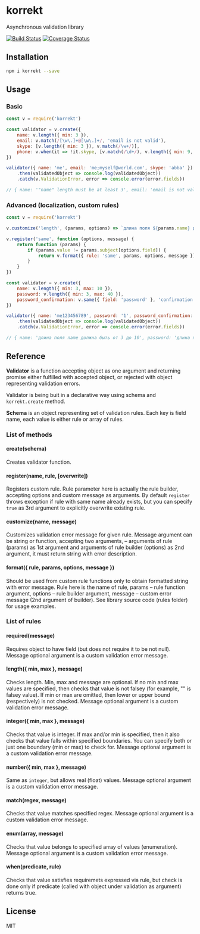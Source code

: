 # korrekt

Asynchronous validation library

[![Build Status](https://travis-ci.org/titarenko/korrekt.svg?branch=master)](https://travis-ci.org/titarenko/korrekt)
[![Coverage Status](https://coveralls.io/repos/github/titarenko/korrekt/badge.svg?branch=master)](https://coveralls.io/github/titarenko/korrekt?branch=master)

## Installation

```bash
npm i korrekt --save
```

## Usage

### Basic

```js
const v = require('korrekt')

const validator = v.create({
	name: v.length({ min: 3 }),
	email: v.match(/[\w\.]+@[\w\.]+/, 'email is not valid'),
	skype: [v.length({ min: 3 }), v.match(/\w+/)],
	phone: v.when(it => !it.skype, [v.match(/\d+/), v.length({ min: 9, max: 9 })])
})

validator({ name: 'me', email: 'me;myself@world.com', skype: 'abba' })
	.then(validatedObject => console.log(validatedObject))
	.catch(v.ValidationError, error => console.error(error.fields))

// { name: '"name" length must be at least 3', email: 'email is not valid' }
```

### Advanced (localization, custom rules)

```js
const v = require('korrekt')

v.customize('length', (params, options) => `длина поля ${params.name} должна быть от ${options.min} до ${options.max}`)

v.register('same', function (options, message) {
	return function (params) {
		if (params.value != params.subject[options.field]) {
			return v.format({ rule: 'same', params, options, message })
		}
	}
})

const validator = v.create({
	name: v.length({ min: 3, max: 10 }),
	password: v.length({ min: 3, max: 40 }),
	password_confirmation: v.same({ field: 'password' }, 'confirmation must match password')
})

validator({ name: 'me123456789', password: '1', password_confirmation: '2' })
	.then(validatedObject => console.log(validatedObject))
	.catch(v.ValidationError, error => console.error(error.fields))

// { name: 'длина поля name должна быть от 3 до 10', password: 'длина поля password должна быть от 3 до 40', password_confirmation: 'confirmation must match password' }
```

## Reference

**Validator** is a function accepting object as one argument and returning promise either fulfilled with accepted object, or rejected with object representing validation errors.

Validator is being buit in a declarative way using schema and `korrekt.create` method.

**Schema** is an object representing set of validation rules. Each key is field name, each value is either rule or array of rules.

### List of methods

#### create(schema)

Creates validator function.

#### register(name, rule, [overwrite])

Registers custom rule. Rule parameter here is actually the rule builder, accepting options and custom message as arguments. By default `register` throws exception if rule with same name already exists, but you can specify `true` as 3rd argument to explicitly overwrite existing rule.

#### customize(name, message)

Customizes validation error message for given rule. Message argument can be string or function, accepting two arguments, – arguments of rule (params) as 1st argument and arguments of rule builder (options) as 2nd argument, it must return string with error description.

#### format({ rule, params, options, message })

Should be used from custom rule functions only to obtain formatted string with error message. Rule here is the name of rule, params – rule function argument, options – rule builder argument, message – custom error message (2nd argument of builder). See library source code (rules folder) for usage examples.

### List of rules

#### required(message)

Requires object to have field (but does not require it to be not null). Message optional argument is a custom validation error message.

#### length({ min, max }, message)

Checks length. Min, max and message are optional. If no min and max values are specified, then checks that value is not falsey (for example, "" is falsey value). If min or max are omitted, then lower or upper bound (respectively) is not checked. Message optional argument is a custom validation error message.

#### integer({ min, max }, message)

Checks that value is integer. If max and/or min is specified, then it also checks that value falls within specified boundaries. You can specify both or just one boundary (min or max) to check for. Message optional argument is a custom validation error message.

#### number({ min, max }, message)

Same as `integer`, but allows real (float) values. Message optional argument is a custom validation error message.

#### match(regex, message)

Checks that value matches specified regex. Message optional argument is a custom validation error message.

#### enum(array, message)

Checks that value belongs to specified array of values (enumeration). Message optional argument is a custom validation error message.

#### when(predicate, rule)

Checks that value satisfies requiremets expressed via rule, but check is done only if predicate (called with object under validation as argument) returns true.

## License

MIT
